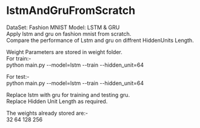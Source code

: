 # lstmAndGruFromScratch
DataSet: Fashion MNIST  Model: LSTM &amp; GRU  
Apply lstm and gru on fashion mnist from scratch.  
Compare the performance of Lstm and gru on diffrent HiddenUnits Length.  

Weight Parameters are stored in weight folder.  
For train:-  
python main.py --model=lstm --train --hidden_unit=64  

For test:-  
python main.py --model=lstm --train --hidden_unit=64  

Replace lstm with gru for training and testing gru.  
Replace Hidden Unit Length as required.  

The weights already stored are:-  
  32  64  128 256  
  
